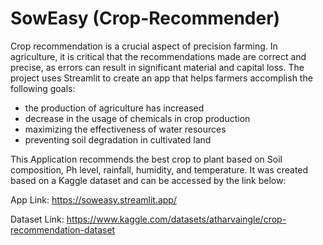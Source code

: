 # SowEasy (Crop-Recommender)

Crop recommendation is a crucial aspect of precision farming. In agriculture, it is critical that the recommendations made are correct and precise, as errors can result in significant material and capital loss. The project uses Streamlit to create an app that helps farmers accomplish the following goals:

* the production of agriculture has increased
* decrease in the usage of chemicals in crop production
* maximizing the effectiveness of water resources
* preventing soil degradation in cultivated land

This Application recommends the best crop to plant based on Soil composition, Ph level, rainfall, humidity, and temperature. It was created based on a Kaggle dataset and can be accessed by the link below:

App Link: https://soweasy.streamlit.app/

Dataset Link: https://www.kaggle.com/datasets/atharvaingle/crop-recommendation-dataset

 

 

